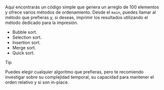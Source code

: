 Aquí encontrarás un código simple que genera un arreglo de 100 elementos y ofrece varios métodos de ordenamiento. Desde el `main`, puedes llamar al método que prefieras y, si deseas, imprimir los resultados utilizando el método dedicado para la impresión.

* Bubble sort.
* Selection sort.
* Insertion sort.
* Merge sort.
* Quick sort.


>[!TIP]
>Puedes elegir cualquier algoritmo que prefieras, pero te recomiendo investigar sobre su complejidad temporal, su capacidad para mantener el orden relativo y si son in-place.
